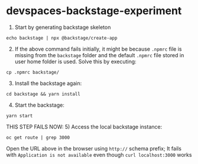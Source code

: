 # devspaces-backstage-experiment

1) Start by generating backstage skeleton

```
echo backstage | npx @backstage/create-app
```

2) If the above command fails initially, it might be because `.npmrc` file is missing from the `backstage` folder and the default `.npmrc` file stored in user home folder is used. Solve this by executing:


```
cp .npmrc backstage/
```

3) Install the backstage again:


```
cd backstage && yarn install
```

4) Start the backstage:

```
yarn start
```

THIS STEP FAILS NOW: 5) Access the local backstage instance:

```
oc get route | grep 3000
```
Open the URL above in the browser using `http://` schema prefix; It fails with `Application is not available` even though `curl localhost:3000` works
